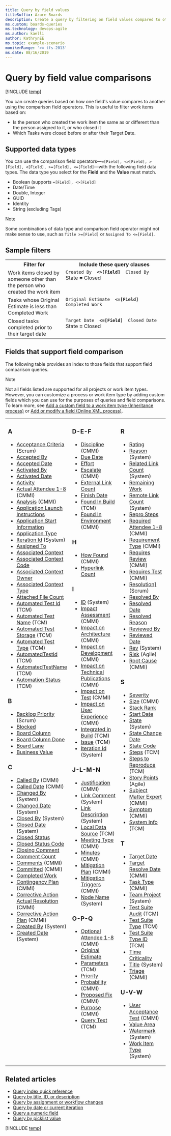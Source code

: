 ```yaml
---
title: Query by field values
titleSuffix: Azure Boards
description: Create a query by filtering on field values compared to other field values in Azure Boards, Azure DevOps, & TFS
ms.custom: boards-queries
ms.technology: devops-agile
ms.author: kaelli
author: KathrynEE
ms.topic: example-scenario
monikerRange: '>= tfs-2013'
ms.date: 08/16/2019  
---
```


# Query by field value comparisons   

[!INCLUDE [temp](../includes/version-all.md)]

You can create queries based on how one field's value compares to another using the comparison field operators. This is useful to filter work items based on: 
- Is the person who created the work item the same as or different than the person assigned to it, or who closed it
- Which Tasks were closed before or after their Target Date.

## Supported data types 

You can use the comparison field operators&mdash;`=[Field], <>[Field], >[Field], <[Field], >=[Field], <=[Field]`&mdash;with the following field data types. The data type you select for the **Field** and the **Value** must match. 
- Boolean (supports `=[Field], <>[Field]`
- Date/Time
- Double, Integer
- GUID
- Identity
- String (excluding Tags)

> [!NOTE]  
> Some combinations of data type and comparison field operator might not make sense to use, such as `Title >=[Field]` or `Assigned To <=[Field]`. 

## Sample filters 

<table width="100%">
<tbody valign="top">
<tr>
<th width="36%">Filter for</th>
<th width="64%">Include these query clauses</th>
</tr>
<tr>
<td>Work items closed by someone other than the person who created the work item<br/></td>
<td>
<code>Created By <strong> <>[Field] </strong> Closed By</code><br/>State<strong> = </strong> Closed</code><br/></td>
</tr>
<tr>
<td>Tasks whose Original Estimate is less than Completed Work
</td>
<td>
<code>Original Estimate <strong> <=[Field] </strong> Completed Work</code><br/></td>
</tr>
<tr>
<td>
Closed tasks completed prior to their target date 
</td>
<td>
<code>Target Date <strong> <=[Field] </strong> Closed Date</code><br/>State<strong> = </strong> Closed</code><br/></td>
</tr>
</tbody>
</table>  


<a id="counts"/>



## Fields that support field comparison

The following table provides an index to those fields that support field comparison queries. 

> [!NOTE]  
> Not all fields listed are supported for all projects or work item types. However, you can customize a process or work item type by adding custom fields which you can use for the purposes of queries and field comparisons. To learn more, see [Add a custom field to a work item type (Inheritance process)](../../organizations/settings/work/add-custom-field.md) or [Add or modify a field (Online XML process)](../../reference/add-modify-field.md).
 
<table>
<tbody valign="top">
<tr>
<td width="33%"><h3>A</h3>
<ul>
<li><a href="titles-ids-descriptions.md">Acceptance Criteria</a> (Scrum)</li>
<li><a href="../work-items/guidance/guidance-code-review-feedback-field-reference.md">Accepted By</a> </li>
<li><a href="../work-items/guidance/guidance-code-review-feedback-field-reference.md">Accepted Date</a></li>
<li><a href="query-by-workflow-changes.md">Activated By</a></li>
<li><a href="query-by-workflow-changes.md">Activated Date</a></li>
<li><a href="query-numeric.md">Activity</a></li>
<li><a href="../work-items/guidance/cmmi/guidance-review-meeting-field-reference-cmmi.md">Actual Attendee 1-8</a> (CMMI)</li>
<li><a href="../work-items/guidance/cmmi/guidance-bugs-issues-risks-field-reference-cmmi.md">Analysis</a> (CMMI)</li>
<li><a href="../work-items/guidance/guidance-code-review-feedback-field-reference.md" data-raw-source="[Application Launch Instructions](guidance-code-review-feedback-field-reference.md)">Application Launch Instructions</a></li>
<li><a href="../work-items/guidance/guidance-code-review-feedback-field-reference.md" data-raw-source="[Application Start Information](guidance-code-review-feedback-field-reference.md)">Application Start Information</a> </li>
<li><a href="../work-items/guidance/guidance-code-review-feedback-field-reference.md" data-raw-source="[Application Type](guidance-code-review-feedback-field-reference.md)">Application Type</a> </li>
<li><a href="query-by-area-iteration-path.md" data-raw-source="[Area Id](query-by-area-iteration-path.md)">Iteration Id</a>  (System)</li>
<li><a href="query-by-workflow-changes.md" data-raw-source="[Assigned To](query-by-workflow-changes.md)">Assigned To</a></li>
<li><a href="../work-items/guidance/guidance-code-review-feedback-field-reference.md" data-raw-source="[Associated Context](guidance-code-review-feedback-field-reference.md)">Associated Context</a></li>
<li><a href="../work-items/guidance/guidance-code-review-feedback-field-reference.md" data-raw-source="[Associated Context Code](guidance-code-review-feedback-field-reference.md)">Associated Context Code</a></li>
<li><a href="../work-items/guidance/guidance-code-review-feedback-field-reference.md" data-raw-source="[Associated Context Owner](guidance-code-review-feedback-field-reference.md)">Associated Context Owner</a></li>
<li><a href="../work-items/guidance/guidance-code-review-feedback-field-reference.md" data-raw-source="[Associated Context Type](guidance-code-review-feedback-field-reference.md)">Associated Context Type</a></li>
<li><a href="linking-attachments.md" data-raw-source="[Attached File Count](linking-attachments.md)">Attached File Count</a></li>
<li><a href="build-test-integration.md" data-raw-source="[Automated Test Id](build-test-integration.md)">Automated Test Id</a> (TCM)</li>
<li><a href="build-test-integration.md" data-raw-source="[Automated Test Name](build-test-integration.md)">Automated Test Name</a> (TCM) </li>
<li><a href="build-test-integration.md" data-raw-source="[Automated Test Storage](build-test-integration.md)">Automated Test Storage</a> (TCM)</li>
<li><a href="build-test-integration.md" data-raw-source="[Automated Test Type](build-test-integration.md)">Automated Test Type</a> (TCM) </li>
<li><a href="build-test-integration.md" data-raw-source="[AutomatedTestId](build-test-integration.md)">AutomatedTestId</a> (TCM) </li>
<li><a href="build-test-integration.md" data-raw-source="[AutomatedTestName](build-test-integration.md)">AutomatedTestName</a> (TCM)</li>
<li><a href="build-test-integration.md" data-raw-source="[Automation Status](build-test-integration.md)">Automation Status</a> (TCM)</li>
</ul>
<h3>B</h3>
<ul><li><a href="planning-ranking-priorities.md" data-raw-source="[Backlog Priority](planning-ranking-priorities.md)">Backlog Priority</a> (Scrum)</li>
<li><a href="planning-ranking-priorities.md" data-raw-source="[Blocked](planning-ranking-priorities.md)">Blocked</a></li>
<li><a href="query-by-workflow-changes.md" data-raw-source="[Board Column](query-by-workflow-changes.md)">Board Column</a></li>
<li><a href="query-by-workflow-changes.md" data-raw-source="[Board Column Done](query-by-workflow-changes.md)">Board Column Done</a></li>
<li><a href="query-by-workflow-changes.md" data-raw-source="[Board Lane](query-by-workflow-changes.md)">Board Lane</a></li>
<li><a href="query-numeric.md" data-raw-source="[Business Value](query-numeric.md)">Business Value</a></li>
</ul>
<h3>C</h3>
<ul><li><a href="../work-items/guidance/cmmi/guidance-review-meeting-field-reference-cmmi.md" data-raw-source="[Called By](../work-items/guidance/cmmi/guidance-review-meeting-field-reference-cmmi.md)">Called By</a> (CMMI)</li>
<li><a href="../work-items/guidance/cmmi/guidance-review-meeting-field-reference-cmmi.md" data-raw-source="[Called Date](../work-items/guidance/cmmi/guidance-review-meeting-field-reference-cmmi.md)">Called Date</a> (CMMI)</li>
<li><a href="history-and-auditing.md" data-raw-source="[Changed By](history-and-auditing.md)">Changed By</a> (System)</li>
<li><a href="history-and-auditing.md" data-raw-source="[Changed Date](history-and-auditing.md)">Changed Date</a> (System)</li>
<li><a href="query-by-workflow-changes.md" data-raw-source="[Closed By](query-by-workflow-changes.md)">Closed By</a> (System)</li>
<li><a href="query-by-workflow-changes.md" data-raw-source="[Closed Date](query-by-workflow-changes.md)">Closed Date</a> (System)</li>
<li><a href="../work-items/guidance/guidance-code-review-feedback-field-reference.md" data-raw-source="[Closed Status](guidance-code-review-feedback-field-reference.md)">Closed Status</a></li>
<li><a href="../work-items/guidance/guidance-code-review-feedback-field-reference.md" data-raw-source="[Closed Status Code](guidance-code-review-feedback-field-reference.md)">Closed Status Code</a></li>
<li><a href="../work-items/guidance/guidance-code-review-feedback-field-reference.md" data-raw-source="[Closing Comment](guidance-code-review-feedback-field-reference.md)">Closing Comment</a></li>
<li><a href="linking-attachments.md" data-raw-source="[Comment Count](linking-attachments.md)">Comment Count</a></li>
<li><a href="../work-items/guidance/cmmi/guidance-review-meeting-field-reference-cmmi.md" data-raw-source="[Comments](../work-items/guidance/cmmi/guidance-review-meeting-field-reference-cmmi.md)">Comments</a> (CMMI)</li>
<li><a href="planning-ranking-priorities.md" data-raw-source="[Committed](planning-ranking-priorities.md)">Committed</a> (CMMI)</li>
<li><a href="query-numeric.md" data-raw-source="[Completed Work](query-numeric.md)">Completed Work</a></li>
<li><a href="../work-items/guidance/cmmi/guidance-bugs-issues-risks-field-reference-cmmi.md" data-raw-source="[Contingency Plan](../work-items/guidance/cmmi/guidance-bugs-issues-risks-field-reference-cmmi.md)">Contingency Plan</a> (CMMI)</li>
<li><a href="../work-items/guidance/cmmi/guidance-bugs-issues-risks-field-reference-cmmi.md" data-raw-source="[Corrective Action Actual Resolution](../work-items/guidance/cmmi/guidance-bugs-issues-risks-field-reference-cmmi.md)">Corrective Action Actual Resolution</a> (CMMI)</li>
<li><a href="../work-items/guidance/cmmi/guidance-bugs-issues-risks-field-reference-cmmi.md" data-raw-source="[Corrective Action Plan](../work-items/guidance/cmmi/guidance-bugs-issues-risks-field-reference-cmmi.md)">Corrective Action Plan</a> (CMMI)</li>
<li><a href="query-by-workflow-changes.md" data-raw-source="[Created By](query-by-workflow-changes.md)">Created By</a> (System)</li>
<li><a href="query-by-workflow-changes.md" data-raw-source="[Created Date](query-by-workflow-changes.md)">Created Date</a> (System)</li>
</ul>
</td>
<td width="33%">
<h3>D-E-F</h3>
<ul>
<li><a href="query-numeric.md" data-raw-source="[Discipline](query-numeric.md)">Discipline</a> (CMMI)</li>
<li><a href="query-by-date-or-current-iteration.md" data-raw-source="[Due Date](query-by-date-or-current-iteration.md)">Due Date</a></li>
<li><a href="query-numeric.md" data-raw-source="[Effort](query-numeric.md)">Effort</a> </li>
<li><a href="planning-ranking-priorities.md" data-raw-source="[Escalate](planning-ranking-priorities.md)">Escalate</a> (CMMI)</li>
<li><a href="linking-attachments.md#external-link-count" data-raw-source="[External Link Count](linking-attachments.md#external-link-count)">External Link Count</a> </li>
<li><a href="query-by-date-or-current-iteration.md" data-raw-source="[Finish Date](query-by-date-or-current-iteration.md)">Finish Date</a></li>
<li><a href="build-test-integration.md" data-raw-source="[Found In Build](build-test-integration.md)">Found In Build</a>  (TCM)</li>
<li><a href="../work-items/guidance/cmmi/guidance-bugs-issues-risks-field-reference-cmmi.md" data-raw-source="[Found In Environment](../work-items/guidance/cmmi/guidance-bugs-issues-risks-field-reference-cmmi.md)">Found In Environment</a> (CMMI)</li>
</ul>
<h3>H</h3>
<ul>
<li><a href="../work-items/guidance/cmmi/guidance-bugs-issues-risks-field-reference-cmmi.md" data-raw-source="[How Found](../work-items/guidance/cmmi/guidance-bugs-issues-risks-field-reference-cmmi.md)">How Found</a> (CMMI)</li>
<li><a href="linking-attachments.md#hyper-link-count" data-raw-source="[Hyperlink Count](linking-attachments.md#hyper-link-count)">Hyperlink Count</a></li>
</ul>
<h3>I</h3>
<ul>
<li><a href="titles-ids-descriptions.md" data-raw-source="[ID](titles-ids-descriptions.md)">ID</a> (System)</li>
<li><a href="../work-items/guidance/cmmi/guidance-requirements-field-reference-cmmi.md" data-raw-source="[Impact Assessment](../work-items/guidance/cmmi/guidance-requirements-field-reference-cmmi.md)">Impact Assessment</a> (CMMI)</li>
<li><a href="../work-items/guidance/cmmi/guidance-change-request-field-reference-cmmi.md" data-raw-source="[Impact on Architecture](../work-items/guidance/cmmi/guidance-change-request-field-reference-cmmi.md)">Impact on Architecture</a> (CMMI)</li>
<li><a href="../work-items/guidance/cmmi/guidance-change-request-field-reference-cmmi.md" data-raw-source="[Impact on Development](../work-items/guidance/cmmi/guidance-change-request-field-reference-cmmi.md)">Impact on Development</a> (CMMI)</li>
<li><a href="../work-items/guidance/cmmi/guidance-change-request-field-reference-cmmi.md" data-raw-source="[Impact on Technical Publications](../work-items/guidance/cmmi/guidance-change-request-field-reference-cmmi.md)">Impact on Technical Publications</a> (CMMI)</li>
<li><a href="../work-items/guidance/cmmi/guidance-change-request-field-reference-cmmi.md" data-raw-source="[Impact on Test](../work-items/guidance/cmmi/guidance-change-request-field-reference-cmmi.md)">Impact on Test</a> (CMMI)</li>
<li><a href="../work-items/guidance/cmmi/guidance-change-request-field-reference-cmmi.md" data-raw-source="[Impact on User Experience](../work-items/guidance/cmmi/guidance-change-request-field-reference-cmmi.md)">Impact on User Experience</a> (CMMI)</li>
<li><a href="build-test-integration.md" data-raw-source="[Integrated in Build](build-test-integration.md)">Integrated in Build</a> (TCM)</li>
<li><a href="build-test-integration.md" data-raw-source="[Issue](build-test-integration.md)">Issue</a> (TCM)</li>
<li><a href="query-by-area-iteration-path.md" data-raw-source="[Iteration Id](query-by-area-iteration-path.md)">Iteration Id</a>  (System)</li>
</ul>
<h3>J-L-M-N</h3>
<ul>
<li><a href="../work-items/guidance/cmmi/guidance-change-request-field-reference-cmmi.md" data-raw-source="[Justification](../work-items/guidance/cmmi/guidance-change-request-field-reference-cmmi.md)">Justification</a> (CMMI)</li>
<li><a href="linking-attachments.md" data-raw-source="[Link Comment](linking-attachments.md)">Link Comment</a> (System)</li>
<li><a href="linking-attachments.md" data-raw-source="[Link Description](linking-attachments.md)">Link Description</a> (System)</li>
<li><a href="build-test-integration.md" data-raw-source="[Local Data Source](build-test-integration.md)">Local Data Source</a> (TCM)</li>
<li><a href="../work-items/guidance/cmmi/guidance-review-meeting-field-reference-cmmi.md" data-raw-source="[Meeting Type](../work-items/guidance/cmmi/guidance-review-meeting-field-reference-cmmi.md)">Meeting Type</a> (CMMI)</li>
<li><a href="../work-items/guidance/cmmi/guidance-review-meeting-field-reference-cmmi.md" data-raw-source="[Minutes](../work-items/guidance/cmmi/guidance-review-meeting-field-reference-cmmi.md)">Minutes</a> (CMMI) </li>
<li><a href="../work-items/guidance/cmmi/guidance-bugs-issues-risks-field-reference-cmmi.md" data-raw-source="[Mitigation Plan](../work-items/guidance/cmmi/guidance-bugs-issues-risks-field-reference-cmmi.md)">Mitigation Plan</a> (CMMI) </li>
<li><a href="../work-items/guidance/cmmi/guidance-bugs-issues-risks-field-reference-cmmi.md" data-raw-source="[Mitigation Triggers](../work-items/guidance/cmmi/guidance-bugs-issues-risks-field-reference-cmmi.md)">Mitigation Triggers</a> (CMMI)</li>
<li><a href="query-by-area-iteration-path.md" data-raw-source="[Node Name](query-by-area-iteration-path.md)">Node Name</a> (System)</li>
</ul>
<h3>O-P-Q</h3>
<ul>
<li><a href="../work-items/guidance/cmmi/guidance-review-meeting-field-reference-cmmi.md" data-raw-source="[Optional Attendee 1-8](../work-items/guidance/cmmi/guidance-review-meeting-field-reference-cmmi.md)">Optional Attendee 1-8</a> (CMMI)</li>
<li><a href="query-numeric.md" data-raw-source="[Original Estimate](query-numeric.md)">Original Estimate</a></li>
<li><a href="build-test-integration.md" data-raw-source="[Parameters](build-test-integration.md)">Parameters</a> (TCM)</li>
<li><a href="planning-ranking-priorities.md" data-raw-source="[Priority](planning-ranking-priorities.md)">Priority</a> </li>
<li><a href="../work-items/guidance/cmmi/guidance-bugs-issues-risks-field-reference-cmmi.md" data-raw-source="[Probability](../work-items/guidance/cmmi/guidance-bugs-issues-risks-field-reference-cmmi.md)">Probability</a> (CMMI)</li>
<li><a href="../work-items/guidance/cmmi/guidance-bugs-issues-risks-field-reference-cmmi.md" data-raw-source="[Proposed Fix](../work-items/guidance/cmmi/guidance-bugs-issues-risks-field-reference-cmmi.md)">Proposed Fix</a> (CMMI) </li>
<li><a href="../work-items/guidance/cmmi/guidance-review-meeting-field-reference-cmmi.md" data-raw-source="[Purpose](../work-items/guidance/cmmi/guidance-review-meeting-field-reference-cmmi.md)">Purpose</a> (CMMI)</li>
<li><a href="build-test-integration.md" data-raw-source="[Query Text](build-test-integration.md)">Query Text</a> (TCM)</li>
</ul>
</td>
<td width="33%"><h3>R</h3>
<ul>
<li><a href="../work-items/guidance/guidance-code-review-feedback-field-reference.md" data-raw-source="[Rating](guidance-code-review-feedback-field-reference.md)">Rating</a></li>
<li><a href="query-by-workflow-changes.md" data-raw-source="[Reason](query-by-workflow-changes.md)">Reason</a> (System)</li>
<li><a href="linking-attachments.md" data-raw-source="[Related Link Count](linking-attachments.md)">Related Link Count</a> (System)</li>
<li><a href="query-numeric.md" data-raw-source="[Remaining Work](query-numeric.md)">Remaining Work</a> </li>
<li><a href="linking-attachments.md#remote-link-count" data-raw-source="[Remote Link Count](linking-attachments.md#remote-link-count)">Remote Link Count</a> (System)</li>
<li><a href="titles-ids-descriptions.md" data-raw-source="[Repro Steps](titles-ids-descriptions.md)">Repro Steps</a></li>
<li><a href="../work-items/guidance/cmmi/guidance-review-meeting-field-reference-cmmi.md" data-raw-source="[Required Attendee 1-8](../work-items/guidance/cmmi/guidance-review-meeting-field-reference-cmmi.md)">Required Attendee 1-8</a> (CMMI)</li>
<li><a href="../work-items/guidance/cmmi/guidance-requirements-field-reference-cmmi.md" data-raw-source="[Requirement Type](../work-items/guidance/cmmi/guidance-requirements-field-reference-cmmi.md)">Requirement Type</a> (CMMI)</li>
<li><a href="query-numeric.md" data-raw-source="[Requires Review](query-numeric.md)">Requires Review</a> (CMMI)</li>
<li><a href="query-numeric.md" data-raw-source="[Requires Test](query-numeric.md)">Requires Test</a> (CMMI)</li>
<li><a href="titles-ids-descriptions.md" data-raw-source="[Resolution]](titles-ids-descriptions.md)">Resolution]</a> (Scrum)</li>
<li><a href="query-by-workflow-changes.md" data-raw-source="[Resolved By](query-by-workflow-changes.md)">Resolved By</a></li>
<li><a href="query-by-workflow-changes.md" data-raw-source="[Resolved Date](query-by-workflow-changes.md)">Resolved Date</a></li>
<li><a href="query-by-workflow-changes.md" data-raw-source="[Resolved Reason](query-by-workflow-changes.md)">Resolved Reason</a></li>
<li><a href="../work-items/guidance/guidance-code-review-feedback-field-reference.md" data-raw-source="[Reviewed By](guidance-code-review-feedback-field-reference.md)">Reviewed By</a></li>
<li><a href="../work-items/guidance/guidance-code-review-feedback-field-reference.md" data-raw-source="[Reviewed Date](guidance-code-review-feedback-field-reference.md)">Reviewed Date</a></li>
<li><a href="history-and-auditing.md" data-raw-source="[Rev](history-and-auditing.md)">Rev</a> (System)</li>
<li><a href="planning-ranking-priorities.md" data-raw-source="[Risk](planning-ranking-priorities.md)">Risk</a> (Agile)</li>
<li><a href="../work-items/guidance/cmmi/guidance-bugs-issues-risks-field-reference-cmmi.md" data-raw-source="[Root Cause](../work-items/guidance/cmmi/guidance-bugs-issues-risks-field-reference-cmmi.md)">Root Cause</a> (CMMI)</li>
</ul>
<h3>S</h3>
<ul>
<li><a href="planning-ranking-priorities.md" data-raw-source="[Severity](planning-ranking-priorities.md)">Severity</a></li>
<li><a href="query-numeric.md" data-raw-source="[Size](query-numeric.md)">Size</a> (CMMI)</li>
<li><a href="planning-ranking-priorities.md" data-raw-source="[Stack Rank](planning-ranking-priorities.md)">Stack Rank</a></li>
<li><a href="query-by-date-or-current-iteration.md" data-raw-source="[Start Date](query-by-date-or-current-iteration.md)">Start Date</a></li>
<li><a href="query-by-workflow-changes.md" data-raw-source="[State](query-by-workflow-changes.md)">State</a> (System)</li>
<li><a href="query-by-workflow-changes.md" data-raw-source="[State Change Date](query-by-workflow-changes.md)">State Change Date</a></li>
<li><a href="../work-items/guidance/guidance-code-review-feedback-field-reference.md" data-raw-source="[State Code](guidance-code-review-feedback-field-reference.md)">State Code</a></li>
<li><a href="build-test-integration.md" data-raw-source="[Steps](build-test-integration.md)">Steps</a> (TCM)</li>
<li><a href="titles-ids-descriptions.md" data-raw-source="[Steps to Reproduce](titles-ids-descriptions.md)">Steps to Reproduce</a> (TCM)</li>
<li><a href="query-numeric.md" data-raw-source="[Story Points](query-numeric.md)">Story Points</a> (Agile)</li>
<li><a href="../work-items/guidance/cmmi/guidance-requirements-field-reference-cmmi.md" data-raw-source="[Subject Matter Expert](../work-items/guidance/cmmi/guidance-requirements-field-reference-cmmi.md)">Subject Matter Expert</a> (CMMI)</li>
<li><a href="../work-items/guidance/cmmi/guidance-bugs-issues-risks-field-reference-cmmi.md" data-raw-source="[Symptom](../work-items/guidance/cmmi/guidance-bugs-issues-risks-field-reference-cmmi.md)">Symptom</a> (CMMI)</li>
<li><a href="titles-ids-descriptions.md" data-raw-source="[System Info](titles-ids-descriptions.md)">System Info</a> (TCM) </li>
</ul>
<h3>T</h3>
<ul>
<li><a href="query-by-date-or-current-iteration.md" data-raw-source="[Target Date](query-by-date-or-current-iteration.md)">Target Date</a></li>
<li><a href="../work-items/guidance/cmmi/guidance-bugs-issues-risks-field-reference-cmmi.md" data-raw-source="[Target Resolve Date](../work-items/guidance/cmmi/guidance-bugs-issues-risks-field-reference-cmmi.md)">Target Resolve Date</a> (CMMI)</li>
<li><a href="query-numeric.md" data-raw-source="[Task Type](query-numeric.md)">Task Type</a> (CMMI)</li>
<li><a href="titles-ids-descriptions.md" data-raw-source="[Team Project](titles-ids-descriptions.md)">Team Project</a> (System) </li>
<li><a href="build-test-integration.md" data-raw-source="[Test Suite Audit](build-test-integration.md)">Test Suite Audit</a> (TCM)</li>
<li><a href="build-test-integration.md" data-raw-source="[Test Suite Type](build-test-integration.md)">Test Suite Type</a> (TCM)</li>
<li><a href="build-test-integration.md" data-raw-source="[Test Suite Type ID](build-test-integration.md)">Test Suite Type ID</a> (TCM)</li>
<li><a href="planning-ranking-priorities.md" data-raw-source="[Time Criticality](planning-ranking-priorities.md)">Time Criticality</a></li>
<li><a href="titles-ids-descriptions.md" data-raw-source="[Title](titles-ids-descriptions.md)">Title</a> (System)</li>
<li><a href="planning-ranking-priorities.md" data-raw-source="[Triage](planning-ranking-priorities.md)">Triage</a> (CMMI)</li>
</ul>
<h3>U-V-W</h3>
<ul>
<li><a href="../work-items/guidance/cmmi/guidance-requirements-field-reference-cmmi.md" data-raw-source="[User Acceptance Test](../work-items/guidance/cmmi/guidance-requirements-field-reference-cmmi.md)">User Acceptance Test</a> (CMMI)</li>
<li><a href="planning-ranking-priorities.md" data-raw-source="[Value Area](planning-ranking-priorities.md)">Value Area</a></li>
<li><a href="history-and-auditing.md" data-raw-source="[Watermark](history-and-auditing.md)">Watermark</a> (System)</li>
<li><a href="titles-ids-descriptions.md" data-raw-source="[Work Item Type](titles-ids-descriptions.md)">Work Item Type</a> (System) </li> 
</ul>
</td>
</tr>
</tbody>
</table>


## Related articles 

- [Query index quick reference](query-index-quick-ref.md)
- [Query by title, ID, or description](titles-ids-descriptions.md)
- [Query by assignment or workflow changes](query-by-workflow-changes.md)  
- [Query by date or current iteration](query-by-date-or-current-iteration.md)   
- [Query a numeric field](query-numeric.md)  
- [Query by picklist value](planning-ranking-priorities.md)  


[!INCLUDE [temp](../includes/rest-apis-queries.md)]

